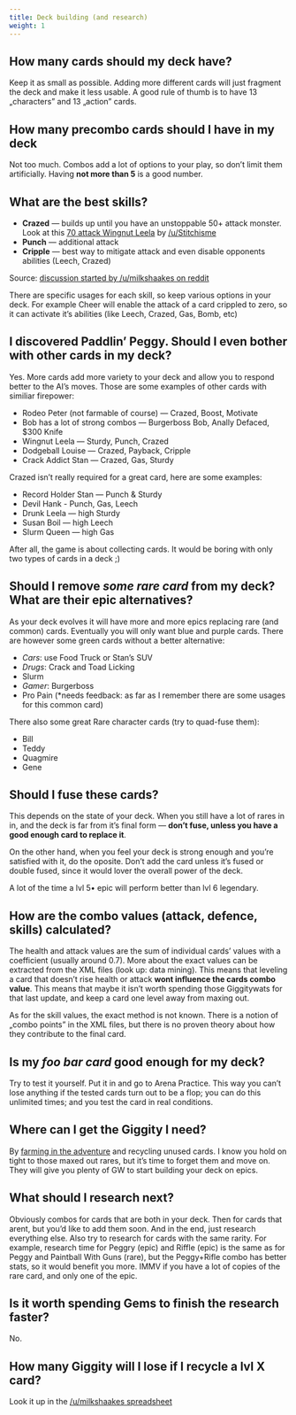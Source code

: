 ```yaml
---
title: Deck building (and research)
weight: 1
---
```


## How many cards should my deck have?

Keep it as small as possible. Adding more different cards will just fragment the deck and make it less usable.  A good rule of thumb is to have 13 „characters” and 13 „action” cards.

## How many precombo cards should I have in my deck

Not too much. Combos add a lot of options to your play, so don’t limit them artificially. Having **not more than 5** is a good number.

## What are the best skills?

 * **Crazed** — builds up until you have an unstoppable 50+ attack monster. Look at this [70 attack Wingnut Leela](https://www.reddit.com/r/AnimationThrowdown/comments/5f07gx/how_about_that_70_attack/) by [/u/Stitchisme](https://www.reddit.com/user/Stitchisme)
 * **Punch** — additional attack
 * **Cripple** — best way to mitigate attack and even disable opponents abilities (Leech, Crazed)

Source: [discussion started by /u/milkshaakes on reddit](https://www.reddit.com/r/AnimationThrowdown/comments/577yre/what_do_you_think_are_the_best_skills_so_far/)

There are specific usages for each skill, so keep various options in your deck. For example Cheer will enable the attack of a card crippled to zero, so it can activate it’s abilities (like Leech, Crazed, Gas, Bomb, etc)

## I discovered Paddlin’ Peggy. Should I even bother with other cards in my deck?

Yes. More cards add more variety to your deck and allow you to respond better to the AI’s moves. Those are some examples of other cards with similiar firepower:

 * Rodeo Peter (not farmable of course) — Crazed, Boost, Motivate
 * Bob has a lot of strong combos — Burgerboss Bob, Anally Defaced, $300 Knife
 * Wingnut Leela — Sturdy, Punch, Crazed
 * Dodgeball Louise — Crazed, Payback, Cripple
 * Crack Addict Stan — Crazed, Gas, Sturdy

Crazed isn’t really required for a great card, here are some examples:

 * Record Holder Stan — Punch & Sturdy
 * Devil Hank - Punch, Gas, Leech
 * Drunk Leela — high Sturdy
 * Susan Boil — high Leech
 * Slurm Queen — high Gas
 
After all, the game is about collecting cards. It would be boring with only two types of cards in a deck ;)

## Should I remove *some rare card* from my deck? What are their epic alternatives?

As your deck evolves it will have more and more epics replacing rare (and common) cards. Eventually you will only want blue and purple cards. There are however some green cards without a better alternative:

 * *Cars*: use Food Truck or Stan’s SUV
 * *Drugs*: Crack and Toad Licking
 * Slurm
 * *Gamer*: Burgerboss
 * Pro Pain (*needs feedback: as far as I remember there are some usages for this common card)

There also some great Rare character cards (try to quad-fuse them):

 * Bill
 * Teddy
 * Quagmire
 * Gene

## Should I fuse these cards?

This depends on the state of your deck. When you still have a lot of rares in in, and the deck is far from it’s final form — **don’t fuse, unless you have a good enough card to replace it**.

On the other hand, when you feel your deck is strong enough and you’re satisfied with it, do the oposite. Don’t add the card unless it’s fused or double fused, since it would lover the overall power of the deck.

A lot of the time a lvl 5• epic will perform better than lvl 6 legendary.

## How are the combo values (attack, defence, skills) calculated?

The health and attack values are the sum of individual cards’ values with a coefficient (usually around 0.7). More about the exact values can be extracted from the XML files (look up: data mining). This means that leveling a card that doesn’t rise health or attack **wont influence the cards combo value**. This means that maybe it isn’t worth spending those Giggitywats for that last update, and keep a card one level away from maxing out.

As for the skill values, the exact method is not known. There is a notion of „combo points” in the XML files, but there is no proven theory about how they contribute to the final card.

## Is my *foo bar card* good enough for my deck?

Try to test it yourself. Put it in and go to Arena Practice. This way you can’t lose anything if the tested cards turn out to be a flop; you can do this unlimited times; and you test the card in real conditions. 

## Where can I get the Giggity I need?

By [farming in the adventure](/adventure) and recycling unused cards. I know you hold on tight to those maxed out rares, but it’s time to forget them and move on. They will give you plenty of GW to start building your deck on epics.

## What should I research next?

Obviously combos for cards that are both in your deck. Then for cards that arent, but you’d like to add them soon. And in the end, just research everything else. Also try to research for cards with the same rarity. For example, research time for Peggry (epic) and Riffle (epic) is the same as for Peggy and Paintball With Guns (rare), but the Peggy+Rifle combo has better stats, so it would benefit you more. IMMV if you have a lot of copies of the rare card, and only one of the epic.

## Is it worth spending Gems to finish the research faster?

No. 

## How many Giggity will I lose if I recycle a lvl X card?

Look it up in the [/u/milkshaakes spreadsheet](https://docs.google.com/spreadsheets/d/1HSguYSuQeQQjMoJiodyjKbHSzwujvkv3P3DzKxTFTyI/pubhtml#)
